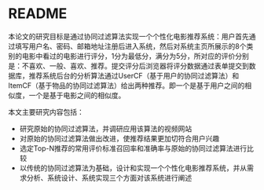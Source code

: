 # README





本论文的研究目标是通过协同过滤算法实现一个个性化电影推荐系统：用户首先通过填写用户名、密码、邮箱地址注册后进入系统，然后对系统主页所展示的8个类别的电影中看过的电影进行评分，1分为最低分，满分为5分，所对应的评价分别是：不喜欢、一般、喜欢、推荐。提交评分后浏览器将评分数据通过表单提交到数据库，推荐系统后台的分析算法通过UserCF（基于用户的协同过滤算法）和ItemCF（基于物品的协同过滤算法）给出两种推荐。即一个是基于用户之间的相似度，一个是基于电影之间的相似度。



本文主要研究内容包括：

- 研究原始的协同过滤算法，并调研应用该算法的视频网站
- 对原始的协同过滤算法做出改进，使推荐结果更加切符合用户兴趣
- 选定Top-N推荐的常用评价标准召回率和准确率与原始的协同过滤算法进行比较
- 以传统的协同过滤算法为基础，设计和实现一个个性化电影推荐系统，并从需求分析、系统设计、系统实现三个方面对该系统进行阐述

